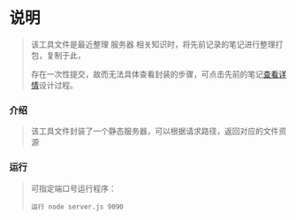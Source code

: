 # 说明
> 该工具文件是最近整理 服务器 相关知识时，将先前记录的笔记进行整理打包，复制于此，
>
> 存在一次性提交，故而无法具体查看封装的步骤，可点击先前的笔记[查看详情](https://github.com/isCCcc/static-server)设计过程。

### 介绍

> 该工具文件封装了一个静态服务器，可以根据请求路径，返回对应的文件资源

### 运行
> 可指定端口号运行程序：
> 
> `运行 node server.js 9090 `
